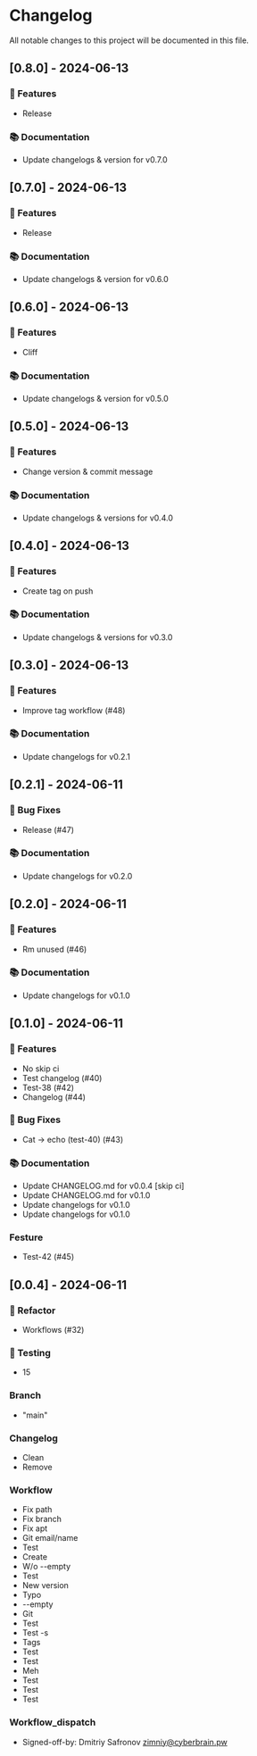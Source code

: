 # Changelog

All notable changes to this project will be documented in this file.

## [0.8.0] - 2024-06-13

### 🚀 Features

- Release

### 📚 Documentation

- Update changelogs & version for v0.7.0

## [0.7.0] - 2024-06-13

### 🚀 Features

- Release

### 📚 Documentation

- Update changelogs & version for v0.6.0

## [0.6.0] - 2024-06-13

### 🚀 Features

- Cliff

### 📚 Documentation

- Update changelogs & version for v0.5.0

## [0.5.0] - 2024-06-13

### 🚀 Features

- Change version & commit message

### 📚 Documentation

- Update changelogs & versions for v0.4.0

## [0.4.0] - 2024-06-13

### 🚀 Features

- Create tag on push

### 📚 Documentation

- Update changelogs & versions for v0.3.0

## [0.3.0] - 2024-06-13

### 🚀 Features

- Improve tag workflow (#48)

### 📚 Documentation

- Update changelogs for v0.2.1

## [0.2.1] - 2024-06-11

### 🐛 Bug Fixes

- Release (#47)

### 📚 Documentation

- Update changelogs for v0.2.0

## [0.2.0] - 2024-06-11

### 🚀 Features

- Rm unused (#46)

### 📚 Documentation

- Update changelogs for v0.1.0

## [0.1.0] - 2024-06-11

### 🚀 Features

- No skip ci
- Test changelog (#40)
- Test-38 (#42)
- Changelog (#44)

### 🐛 Bug Fixes

- Cat -> echo (test-40) (#43)

### 📚 Documentation

- Update CHANGELOG.md for v0.0.4 [skip ci]
- Update CHANGELOG.md for v0.1.0
- Update changelogs for v0.1.0
- Update changelogs for v0.1.0

### Festure

- Test-42 (#45)

## [0.0.4] - 2024-06-11

### 🚜 Refactor

- Workflows (#32)

### 🧪 Testing

- 15

### Branch

- "main"

### Changelog

- Clean
- Remove

### Workflow

- Fix path
- Fix branch
- Fix apt
- Git email/name
- Test
- Create
- W/o --empty
- Test
- New version
- Typo
- --empty
- Git
- Test
- Test -s
- Tags
- Test
- Test
- Meh
- Test
- Test
- Test

### Workflow_dispatch

- Signed-off-by: Dmitriy Safronov <zimniy@cyberbrain.pw>

<!-- generated by git-cliff -->
